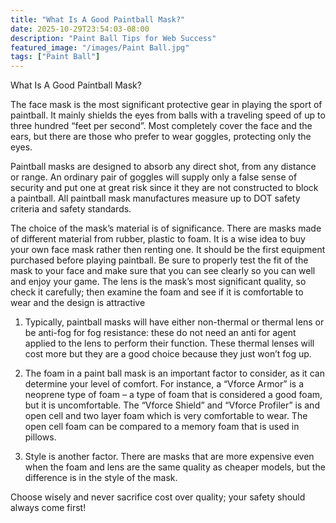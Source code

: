 ```yaml
---
title: "What Is A Good Paintball Mask?"
date: 2025-10-29T23:54:03-08:00
description: "Paint Ball Tips for Web Success"
featured_image: "/images/Paint Ball.jpg"
tags: ["Paint Ball"]
---
```


What Is A Good Paintball Mask?

The face mask is the most significant protective gear in playing the sport of paintball.  It mainly shields the eyes from balls with a traveling speed of up to three hundred “feet per second”.  Most completely cover the face and the ears, but there are those who prefer to wear goggles, protecting only the eyes. 

Paintball masks are designed to absorb any direct shot, from any distance or range. An ordinary pair of goggles will supply only a false sense of security and put one at great risk since it they are not constructed to block a paintball. All paintball mask manufactures measure up to DOT safety criteria and safety standards.

The choice of the mask’s material is of significance.  There are masks made of different material from rubber, plastic to foam. It is a wise idea to buy your own face mask rather then renting one. It should be the first equipment purchased before playing paintball.  Be sure to properly test the fit of the mask to your face and make sure that you can see clearly so you can well and enjoy your game. The lens is the mask’s most significant quality, so check it carefully; then examine the foam and see if it is comfortable to wear and the design is attractive

1. Typically, paintball masks will have either non-thermal or thermal lens or be anti-fog for fog resistance: these do not need an anti for agent applied to the lens to perform their function.  These thermal lenses will cost more but they are a good choice because they just won’t fog up.

2. The foam in a paint ball mask is an important factor to consider, as it can determine your level of comfort. For instance, a “Vforce Armor” is a neoprene type of foam – a type of foam that is considered a good foam, but it is uncomfortable. The “Vforce Shield” and “Vforce Profiler” is and open cell and two layer foam which is very comfortable to wear.  The open cell foam can be compared to a memory foam that is used in pillows.

3. Style is another factor.  There are masks that are more expensive even when the foam and lens are the same quality as cheaper models, but the difference is in the style of the mask.

Choose wisely and never sacrifice cost over quality; your safety should always come first!


